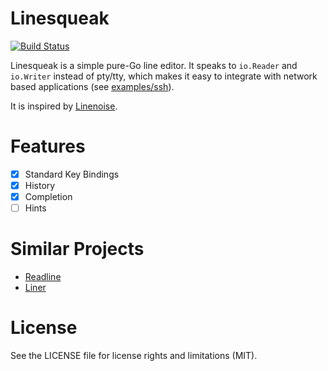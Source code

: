 # Linesqueak

[![Build Status](https://travis-ci.org/ichiban/linesqueak.svg?branch=master)](https://travis-ci.org/ichiban/linesqueak)

Linesqueak is a simple pure-Go line editor.
It speaks to `io.Reader` and `io.Writer` instead of pty/tty,
which makes it easy to integrate with network based applications (see [examples/ssh](https://github.com/ichiban/linesqueak/blob/master/examples/ssh/main.go)).

It is inspired by [Linenoise](https://github.com/antirez/linenoise).

# Features

- [x] Standard Key Bindings
- [x] History
- [x] Completion
- [ ] Hints
 
# Similar Projects

- [Readline](https://github.com/chzyer/readline)
- [Liner](https://github.com/peterh/liner)

# License

See the LICENSE file for license rights and limitations (MIT).